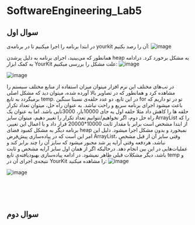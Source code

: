 # SoftwareEngineering_Lab5
## سوال اول
در ابتدا برنامه را اجرا میکنیم تا در برنامه‌ی yourkit آن را رصد بکنیم:
![image](https://github.com/matinmoradi80/SoftwareEngineering_Lab5/assets/62210384/4f155c6d-625e-46c4-a954-638885562bc3)

همانطور که می‌بینید، اجرای برنامه به دلیل پرشدن heap به مشکل برخورد کرد. درادامه به کمک ابزار YourKit علت مشکل را بررسی میکنیم:
![image](https://github.com/matinmoradi80/SoftwareEngineering_Lab5/assets/62210384/9c8a81cd-3d4d-46b3-b4cb-2aab68658cec)

![image](https://github.com/matinmoradi80/SoftwareEngineering_Lab5/assets/62210384/bcdaa722-b4ae-436f-94fb-3ed360da7fa8)

در تب‌های مختلف این نرم افزار میتوان میزان استفاده از منابع مختلف سیستم را مشاهده کرد و همانطور که در تصاویر بالا آورده شده، میتوان دید که مشکل اصلی برمیگردد به تابع temp. در این تابع، دو عدد حلقه‌ی نسبتا سنگین for تو در تو داریم که باعث میشود اجرای برنامه سریع و راحت نباشد. به عنوان راه حل، میتوان تعداد تکرار حلقه ها را کاهش داد مثلا حلقه اول یه جای 10000بار، 3000تایی باشد. اما به عنوان یک راه حل دوم، اگر نخواهیم/نتوانیم تعداد تکرار را تغییر دهیم، میتوان سایز ArrayList را که از ابتدا مشخص است برابر با مقدار ثابت 10000*20000 قرار داد و با اعمال این تغییر، برنامه دیگر به مشکل کمبود فضای heap نمیخورد و بدون مشکل اجرا میشود. دلیل این امر این است که در پیاده‌سازی پیش‌فرض ArrayList، وقتی سایز آن از قبل مشخص نباشد، هردفعه وقتی آرایه پر شد مجبور میشود که سایز آن را چند برابر کند و عملیات‌هایی در این بین انجام دهد. درحالیکه اگر از همان اول سایز آرایه مشخص و ثابت باشد، دیگر مشکلات قبلی ظاهر نمیشود.
در ادامه پیاده‌سازی بهبودیافته‌ی تابع temp و نتیجه‌ی اجرای آن در YourKit را مشاهده میکنید:
![image](https://github.com/matinmoradi80/SoftwareEngineering_Lab5/assets/62210384/30799b22-fb44-45dc-beb6-3624eef34ae0)

![image](https://github.com/matinmoradi80/SoftwareEngineering_Lab5/assets/62210384/61430956-4fa0-4eca-b966-18c8252e743b)

<br><br><br>

## سوال دوم

